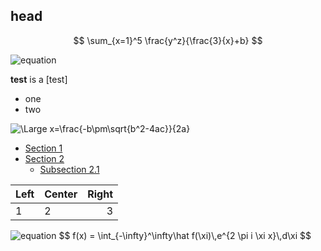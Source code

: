 ## head

$$
\sum_{x=1}^5 \frac{y^z}{\frac{3}{x}+b}
$$

<img src="https://latex.codecogs.com/svg.latex?\Large&space;\sum_{x=1}^5\frac{y^z}{\frac{3}{x}+b}" title="equation" />
    
**test** is a [test]

- one
- two

<img src="https://latex.codecogs.com/svg.latex?\Large&space;x=\frac{-b\pm\sqrt{b^2-4ac}}{2a}" title="\Large x=\frac{-b\pm\sqrt{b^2-4ac}}{2a}" />

- [Section 1](https://www.baidu.com/)
- [Section 2](#section-2)
    - [Subsection 2.1](#subsection-21)    
  

| Left | Center | Right |
| :--- | :----- | ----: |
| 1    | 2      |     3 |

<img src="https://latex.codecogs.com/svg.latex?\Large&space;f(x) = \int_{-\infty}^\infty\hat f(\xi)\,e^{2 \pi i \xi x}\,d\xi" title="equation" />
$$
f(x) = \int_{-\infty}^\infty\hat f(\xi)\,e^{2 \pi i \xi x}\,d\xi
$$